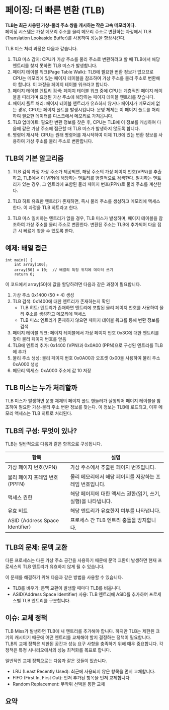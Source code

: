 # 페이징: 더 빠른 변환 (TLB)

**TLB는 최근 사용된 가상-물리 주소 쌍을 캐시하는 작은 고속 메모리이다.**  
페이징 시스템은 가상 메모리 주소를 물리 메모리 주소로 변환하는 과정에서 TLB (Translation Lookaside Buffer)를 사용하여 성능을 향상시킨다. 


TLB 미스 처리 과정은 다음과 같습니다.

1. TLB 미스 감지: CPU가 가상 주소를 물리 주소로 변환하려고 할 때 TLB에서 해당 엔트리를 찾지 못하면 TLB 미스가 발생합니다.
2. 페이지 테이블 워크(Page Table Walk): TLB에 필요한 변환 정보가 없으므로 CPU는 메모리에 있는 페이지 테이블을 참조하여 가상 주소를 물리 주소로 변환해야 합니다. 이 과정을 페이지 테이블 워크라고 합니다.
3. 페이지 테이블 엔트리 검색: 페이지 테이블 워크 중에 CPU는 계층적인 페이지 테이블을 따라가며 요청된 가상 주소에 해당하는 페이지 테이블 엔트리를 찾습니다.
4. 페이지 폴트 처리: 페이지 테이블 엔트리가 유효하지 않거나 페이지가 메모리에 없는 경우, CPU는 페이지 폴트를 발생시킵니다. 운영 체제는 이 페이지 폴트를 처리하여 필요한 데이터를 디스크에서 메모리로 가져옵니다.
5. TLB 업데이트: 필요한 변환 정보를 찾은 후, CPU는 TLB에 이 정보를 캐싱하여 다음에 같은 가상 주소에 접근할 때 TLB 미스가 발생하지 않도록 합니다.
6. 명령어 재시작: CPU는 원래 명령어를 재시작하여 이제 TLB에 있는 변환 정보를 사용하여 가상 주소를 물리 주소로 변환합니다.

## TLB의 기본 알고리즘
1. TLB 검색 과정
가상 주소가 제공되면, 해당 주소의 가상 페이지 번호(VPN)를 추출하고, TLB에서 이 VPN에 해당하는 엔트리를 병렬적으로 검색한다. 일치하는 엔트리가 있는 경우, 그 엔트리에 포함된 물리 페이지 번호(PPN)로 물리 주소를 계산한다.

2. TLB 히트
유효한 엔트리가 존재하면, 즉시 물리 주소를 생성하고 메모리에 액세스한다. 이 과정을 TLB 히트라고 한다.

3. TLB 미스
일치하는 엔트리가 없을 경우, TLB 미스가 발생하며, 페이지 테이블을 참조하여 가상 주소를 물리 주소로 변환한다. 변환된 주소는 TLB에 추가되어 다음 접근 시 빠르게 찾을 수 있도록 한다.

## 예제: 배열 접근
```
int main() {
    int array[100];
    array[50] = 10;  // 배열의 특정 위치에 데이터 쓰기
    return 0;
```
이 코드에서 array[50]에 값을 할당하려면 다음과 같은 과정이 필요합니다.

1. 가상 주소 0x1400 (50 * 4) 생성  
2. TLB 검색: 0x1400에 대한 엔트리가 존재하는지 확인  
    - TLB 히트: 엔트리가 존재하면 엔트리에 포함된 물리 페이지 번호를 사용하여 물리 주소를 생성하고 메모리에 액세스  
    - TLB 미스: 엔트리가 존재하지 않으면 페이지 테이블 워크를 통해 변환 정보를 검색  
3. 페이지 테이블 워크: 페이지 테이블에서 가상 페이지 번호 0x3C에 대한 엔트리를 찾아 물리 페이지 번호를 얻음  
4. TLB에 엔트리 추가: 0x1400 (VPN)과 0x0A00 (PPN)으로 구성된 엔트리를 TLB에 추가  
5. 물리 주소 생성: 물리 페이지 번호 0x0A00과 오프셋 0x00을 사용하여 물리 주소 0xA000 생성  
6. 메모리 액세스: 0xA000 주소에 값 10 저장  

## TLB 미스는 누가 처리할까
TLB 미스가 발생하면 운영 체제의 페이지 폴트 핸들러가 실행되어 페이지 테이블을 참조하여 필요한 가상-물리 주소 변환 정보를 찾는다. 이 정보는 TLB에 로드되고, 이후 메모리 액세스는 TLB 히트로 처리된다.

## TLB의 구성: 무엇이 있나?
TLB는 일반적으로 다음과 같은 항목으로 구성됩니다.

| 항목                      | 설명                                                             |
|--------------------------|------------------------------------------------------------------|
| 가상 페이지 번호(VPN)    | 가상 주소에서 추출된 페이지 번호입니다.                          |
| 물리 페이지 프레임 번호(PPFN) | 물리 메모리에서 해당 페이지를 저장하는 프레임 번호입니다.      |
| 액세스 권한              | 해당 페이지에 대한 액세스 권한(읽기, 쓰기, 실행)을 나타냅니다. |
| 유효 비트                | 해당 엔트리가 유효한지 여부를 나타냅니다.                      |
| ASID (Address Space Identifier) | 프로세스 간 TLB 엔트리 충돌을 방지합니다.                   |

  
## TLB의 문제: 문맥 교환
다른 프로세스는 다른 가상 주소 공간을 사용하기 때문에 문맥 교환이 발생하면 현재 프로세스의 TLB 엔트리가 유효하지 않게 될 수 있습니다.

이 문제를 해결하기 위해 다음과 같은 방법을 사용할 수 있습니다.

- TLB를 비우기: 문맥 교환이 발생할 때마다 TLB를 비웁니다.
- ASID(Address Space Identifier) 사용: TLB 엔트리에 ASID를 추가하여 프로세스별 TLB 엔트리를 구분합니다.
  
## 이슈: 교체 정책
TLB Miss가 발생하면 TLB에 새 엔트리를 추가해야 합니다. 하지만 TLB는 제한된 크기의 캐시이기 때문에 어떤 엔트리를 교체해야 할지 결정하는 정책이 필요합니다.  
TLB의 교체 정책은 제한된 공간과 성능 요구 사항을 충족하기 위해 매우 중요합니다. 각 정책은 특정 시나리오에서의 성능 최적화를 목표로 합니다.  

일반적인 교체 정책으로는 다음과 같은 것들이 있습니다.

- LRU (Least Recently Used): 최근에 사용되지 않은 항목을 먼저 교체합니다.
- FIFO (First In, First Out): 먼저 추가된 항목을 먼저 교체합니다.
- Random Replacement: 무작위 선택을 통한 교체

## 요약
